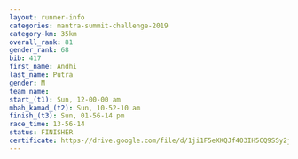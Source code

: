 ```yaml
---
layout: runner-info 
categories: mantra-summit-challenge-2019 
category-km: 35km 
overall_rank: 81
gender_rank: 68
bib: 417
first_name: Andhi
last_name: Putra
gender: M
team_name: 
start_(t1): Sun, 12-00-00 am
mbah_kamad_(t2): Sun, 10-52-10 am
finish_(t3): Sun, 01-56-14 pm
race_time: 13-56-14
status: FINISHER
certificate: https-//drive.google.com/file/d/1ji1F5eXKQJf403IH5CQ9SSy2jqC8sv-i/view?usp=sharing
---
```

